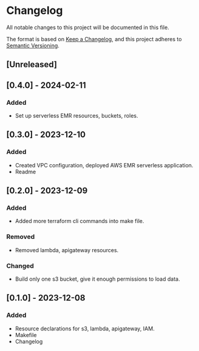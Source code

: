 # Changelog

All notable changes to this project will be documented in this file.

The format is based on [Keep a Changelog](https://keepachangelog.com/en/1.0.0/),
and this project adheres to [Semantic Versioning](https://semver.org/spec/v2.0.0.html).

## [Unreleased]

## [0.4.0] - 2024-02-11

### Added
- Set up serverless EMR resources, buckets, roles.

## [0.3.0] - 2023-12-10

### Added
- Created VPC configuration, deployed AWS EMR serverless application.
- Readme

## [0.2.0] - 2023-12-09

### Added
- Added more terraform cli commands into make file.

### Removed
- Removed lambda, apigateway resources.

### Changed
- Build only one s3 bucket, give it enough permissions to load data.

## [0.1.0] - 2023-12-08

### Added
- Resource declarations for s3, lambda, apigateway, IAM.
- Makefile
- Changelog